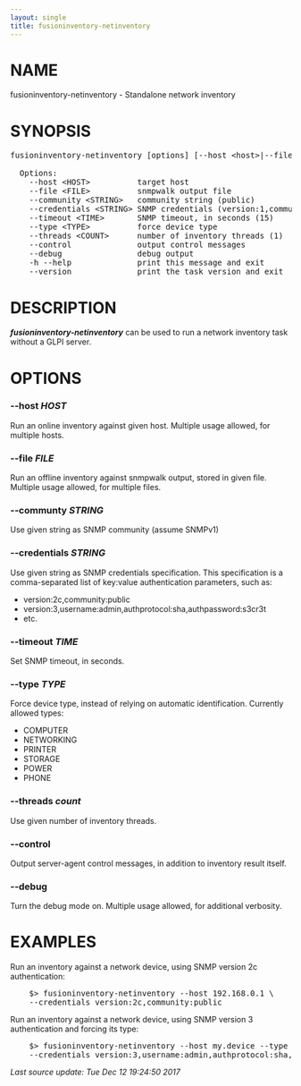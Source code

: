 ```yaml
---
layout: single
title: fusioninventory-netinventory
---
```

<style>
.post-content h2 { font-weight: bold ; margin: 1.5rem 0; }
.post-content h1:before { content: ''; }
.post-content h2:before { content: ''; }
.post-content h3:before { content: ''; }
</style>
<!-- begin man -->

# NAME

fusioninventory-netinventory - Standalone network inventory


# SYNOPSIS

<pre>fusioninventory-netinventory [options] [--host &#60;host&#62;|--file &#60;file&#62;]

  Options:
    --host &#60;HOST&#62;          target host
    --file &#60;FILE&#62;          snmpwalk output file
    --community &#60;STRING&#62;   community string (public)
    --credentials &#60;STRING&#62; SNMP credentials (version:1,community:public)
    --timeout &#60;TIME&#62;       SNMP timeout, in seconds (15)
    --type &#60;TYPE&#62;          force device type
    --threads &#60;COUNT&#62;      number of inventory threads (1)
    --control              output control messages
    --debug                debug output
    -h --help              print this message and exit
    --version              print the task version and exit</pre>

# DESCRIPTION

_**fusioninventory-netinventory**_ can be used to run a network inventory task without a GLPI server.


# OPTIONS

### **\--host** _HOST_

Run an online inventory against given host. Multiple usage allowed, for multiple hosts.


### **\--file** _FILE_

Run an offline inventory against snmpwalk output, stored in given file. Multiple usage allowed, for multiple files.


### **\--communty** _STRING_

Use given string as SNMP community (assume SNMPv1)


### **\--credentials** _STRING_

Use given string as SNMP credentials specification. This specification is a comma-separated list of key:value authentication parameters, such as:

* version:2c,community:public
* version:3,username:admin,authprotocol:sha,authpassword:s3cr3t
* etc.


### **\--timeout** _TIME_

Set SNMP timeout, in seconds.


### **\--type** _TYPE_

Force device type, instead of relying on automatic identification. Currently allowed types:

* COMPUTER
* NETWORKING
* PRINTER
* STORAGE
* POWER
* PHONE


### **\--threads** _count_

Use given number of inventory threads.


### **\--control**

Output server-agent control messages, in addition to inventory result itself.


### **\--debug**

Turn the debug mode on. Multiple usage allowed, for additional verbosity.




# EXAMPLES

Run an inventory against a network device, using SNMP version 2c authentication:


<pre>    $&#62; fusioninventory-netinventory --host 192.168.0.1 \
    --credentials version:2c,community:public</pre>

Run an inventory against a network device, using SNMP version 3 authentication and forcing its type:


<pre>    $&#62; fusioninventory-netinventory --host my.device --type NETWORKING \
    --credentials version:3,username:admin,authprotocol:sha,authpassword:s3cr3t</pre>

<em class='post-meta'>Last source update: Tue Dec 12 19:24:50 2017</em>
<!-- end man -->
